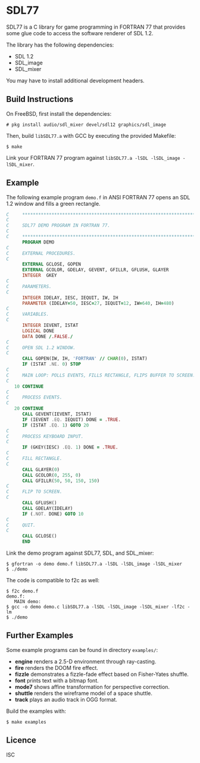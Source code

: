 # SDL77
SDL77 is a C library for game programming in FORTRAN 77 that provides
some glue code to access the software renderer of SDL 1.2.

The library has the following dependencies:

* SDL 1.2
* SDL_image
* SDL_mixer

You may have to install additional development headers.

## Build Instructions
On FreeBSD, first install the dependencies:

```
# pkg install audio/sdl_mixer devel/sdl12 graphics/sdl_image
```

Then, build `libSDL77.a` with GCC by executing the provided Makefile:

```
$ make
```

Link your FORTRAN 77 program against `libSDL77.a -lSDL -lSDL_image -lSDL_mixer`.

## Example
The following example program `demo.f` in ANSI FORTRAN 77 opens an SDL
1.2 window and fills a green rectangle.

```fortran
C     ******************************************************************
C
C     SDL77 DEMO PROGRAM IN FORTRAN 77.
C
C     ******************************************************************
      PROGRAM DEMO
C
C     EXTERNAL PROCEDURES.
C
      EXTERNAL GCLOSE, GOPEN
      EXTERNAL GCOLOR, GDELAY, GEVENT, GFILLR, GFLUSH, GLAYER
      INTEGER  GKEY
C
C     PARAMETERS.
C
      INTEGER IDELAY, IESC, IEQUIT, IW, IH
      PARAMETER (IDELAY=50, IESC=27, IEQUIT=12, IW=640, IH=480)
C
C     VARIABLES.
C
      INTEGER IEVENT, ISTAT
      LOGICAL DONE
      DATA DONE /.FALSE./
C
C     OPEN SDL 1.2 WINDOW.
C
      CALL GOPEN(IW, IH, 'FORTRAN' // CHAR(0), ISTAT)
      IF (ISTAT .NE. 0) STOP
C
C     MAIN LOOP: POLLS EVENTS, FILLS RECTANGLE, FLIPS BUFFER TO SCREEN.
C
   10 CONTINUE
C
C     PROCESS EVENTS.
C
   20 CONTINUE
      CALL GEVENT(IEVENT, ISTAT)
      IF (IEVENT .EQ. IEQUIT) DONE = .TRUE.
      IF (ISTAT .EQ. 1) GOTO 20
C
C     PROCESS KEYBOARD INPUT.
C
      IF (GKEY(IESC) .EQ. 1) DONE = .TRUE.
C
C     FILL RECTANGLE.
C
      CALL GLAYER(0)
      CALL GCOLOR(0, 255, 0)
      CALL GFILLR(50, 50, 150, 150)
C
C     FLIP TO SCREEN.
C
      CALL GFLUSH()
      CALL GDELAY(IDELAY)
      IF (.NOT. DONE) GOTO 10
C
C     QUIT.
C
      CALL GCLOSE()
      END
```

Link the demo program against SDL77, SDL, and SDL_mixer:

```
$ gfortran -o demo demo.f libSDL77.a -lSDL -lSDL_image -lSDL_mixer
$ ./demo
```

The code is compatible to f2c as well:

```
$ f2c demo.f
demo.f:
   MAIN demo:
$ gcc -o demo demo.c libSDL77.a -lSDL -lSDL_image -lSDL_mixer -lf2c -lm
$ ./demo
```

## Further Examples
Some example programs can be found in directory `examples/`:

* **engine** renders a 2.5-D environment through ray-casting.
* **fire** renders the DOOM fire effect.
* **fizzle** demonstrates a fizzle-fade effect based on Fisher-Yates shuffle.
* **font** prints text with a bitmap font.
* **mode7** shows affine transformation for perspective correction.
* **shuttle** renders the wireframe model of a space shuttle.
* **track** plays an audio track in OGG format.

Build the examples with:

```
$ make examples
```

## Licence
ISC
